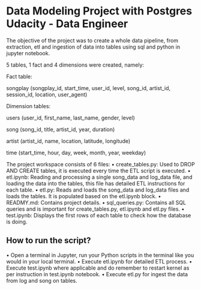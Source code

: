 # Data Modeling Project with Postgres Udacity - Data Engineer

The objective of the project was to create a whole data pipeline, from extraction, etl and ingestion of data into tables using sql and python in jupyter notebook.

5 tables, 1 fact and 4 dimensions were created, namely:

Fact table:

songplay 
(songplay_id, start_time, user_id, level, song_id, artist_id, session_id, location, user_agent)

Dimension tables: 

users
(user_id, first_name, last_name, gender, level)

song
(song_id, title, artist_id, year, duration)

artist
(artist_id, name, location, latitude, longitude)

time
(start_time, hour, day, week, month, year, weekday)


The project workspace consists of 6 files:
• create_tables.py: Used to DROP AND CREATE tables, it is executed every time the ETL script is executed.
• etl.ipynb: Reading and processing a single song_data and log_data file, and loading the data into the tables, this file has detailed ETL instructions for each table.
• etl.py: Reads and loads the song_data and log_data files and loads the tables. It is populated based on the etl.ipynb block.
• READMY.md: Contains project details.
• sql_queries.py: Contains all SQL queries and is important for create_tables.py, etl.ipynb and etl.py files.
• test.ipynb: Displays the first rows of each table to check how the database is doing.


## How to run the script?

• Open a terminal in Jupyter, run your Python scripts in the terminal like you would in your local terminal.
• Execute etl.ipynb for detailed ETL process. 
• Execute test.ipynb where applicable and do remember to restart kernel as per instruction in test.ipynb notebook.
• Execute etl.py for ingest the data from log and song on tables.